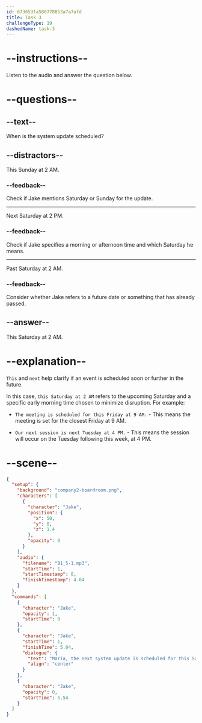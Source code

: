 ```yaml
---
id: 673653fa580778853a7a7afd
title: Task 3
challengeType: 19
dashedName: task-3
---
```

<!-- (Audio) Jake: Maria, the next system update is scheduled for this Saturday at 2 AM. -->

# --instructions--

Listen to the audio and answer the question below.

# --questions--

## --text--

When is the system update scheduled?

## --distractors--

This Sunday at 2 AM.

### --feedback--

Check if Jake mentions Saturday or Sunday for the update.

---

Next Saturday at 2 PM.

### --feedback--

Check if Jake specifies a morning or afternoon time and which Saturday he means.

---

Past Saturday at 2 AM.

### --feedback--

Consider whether Jake refers to a future date or something that has already passed.

## --answer--

This Saturday at 2 AM.

# --explanation--

`This` and `next` help clarify if an event is scheduled soon or further in the future. 

In this case, `this Saturday at 2 AM` refers to the upcoming Saturday and a specific early morning time chosen to minimize disruption. For example:

- `The meeting is scheduled for this Friday at 9 AM.` - This means the meeting is set for the closest Friday at 9 AM.

- `Our next session is next Tuesday at 4 PM.` - This means the session will occur on the Tuesday following this week, at 4 PM.

# --scene--

```json
{
  "setup": {
    "background": "company2-boardroom.png",
    "characters": [
      {
        "character": "Jake",
        "position": {
          "x": 50,
          "y": 0,
          "z": 1.4
        },
        "opacity": 0
      }
    ],
    "audio": {
      "filename": "B1_5-1.mp3",
      "startTime": 1,
      "startTimestamp": 0,
      "finishTimestamp": 4.04
    }
  },
  "commands": [
    {
      "character": "Jake",
      "opacity": 1,
      "startTime": 0
    },
    {
      "character": "Jake",
      "startTime": 1,
      "finishTime": 5.04,
      "dialogue": {
        "text": "Maria, the next system update is scheduled for this Saturday at 2am.",
        "align": "center"
      }
    },
    {
      "character": "Jake",
      "opacity": 0,
      "startTime": 5.54
    }
  ]
}
```

